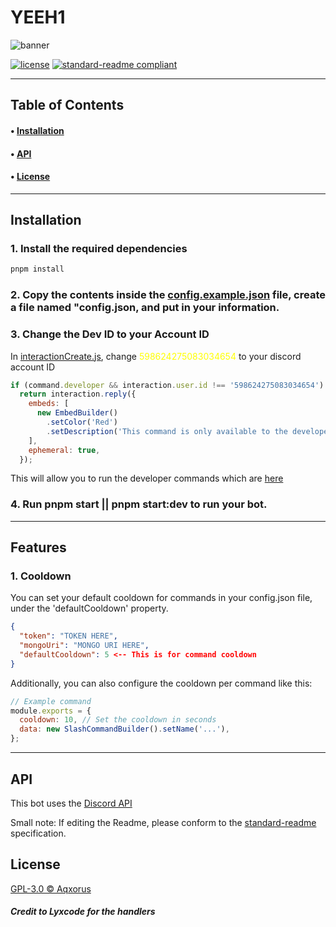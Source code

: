 # YEEH1

![banner](https://cdn.discordapp.com/attachments/966577871579660288/1053891959091101716/Untitled_design.png)

[![license](https://img.shields.io/github/license/Aqxorus/YEEH1)](./LICENSE)
[![standard-readme compliant](https://img.shields.io/badge/readme%20style-standard-brightgreen.svg?style=flat-square)](https://github.com/RichardLitt/standard-readme)

---

## Table of Contents

#### • [Installation](#installation)

#### • [API](#api)

#### • [License](#license)

---

## Installation

### 1. Install the required dependencies

```ps
pnpm install
```

### 2. Copy the contents inside the [config.example.json](./config.example.json) file, create a file named "config.json, and put in your information.

### 3. Change the Dev ID to your Account ID

In [interactionCreate.js](./src/Events/Interactions/interactionCreate.js), change <font color='#FFFF00'>598624275083034654</font> to your discord account ID

```js
if (command.developer && interaction.user.id !== '598624275083034654')
  return interaction.reply({
    embeds: [
      new EmbedBuilder()
        .setColor('Red')
        .setDescription('This command is only available to the developer.'),
    ],
    ephemeral: true,
  });
```

This will allow you to run the developer commands which are [here](./src/Commands/Developer)

### 4. Run pnpm start || pnpm start:dev to run your bot.

---

## Features

### 1. Cooldown

You can set your default cooldown for commands in your config.json file, under the 'defaultCooldown' property.

```json
{
  "token": "TOKEN HERE",
  "mongoUri": "MONGO URI HERE",
  "defaultCooldown": 5 <-- This is for command cooldown
}
```

Additionally, you can also configure the cooldown per command like this:

```js
// Example command
module.exports = {
  cooldown: 10, // Set the cooldown in seconds
  data: new SlashCommandBuilder().setName('...'),
};
```

---

## API

This bot uses the [Discord API](https://discord.com/developers/docs/reference#api-reference)

Small note: If editing the Readme, please conform to the [standard-readme](https://github.com/RichardLitt/standard-readme) specification.

## License

[GPL-3.0 © Aqxorus](./LICENSE)

##### Credit to Lyxcode for the handlers
